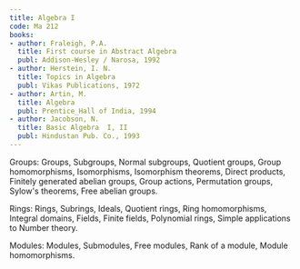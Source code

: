 ```yaml
---
title: Algebra I
code: Ma 212
books:
- author: Fraleigh, P.A. 
  title: First course in Abstract Algebra
  publ: Addison-Wesley / Narosa, 1992
- author: Herstein, I. N.  
  title: Topics in Algebra
  publ: Vikas Publications, 1972
- author: Artin, M.  
  title: Algebra
  publ: Prentice_Hall of India, 1994 
- author: Jacobson, N.   
  title: Basic Algebra  I, II
  publ: Hindustan Pub. Co., 1993  
---
```


Groups: Groups, Subgroups, Normal subgroups, Quotient groups, Group homomorphisms, Isomorphisms, Isomorphism theorems, Direct products, Finitely generated abelian groups, Group actions, Permutation groups, Sylow's theorems, Free abelian groups.

Rings: Rings, Subrings, Ideals, Quotient rings, Ring homomorphisms, Integral domains, Fields, Finite fields, Polynomial rings, Simple applications to Number theory.

Modules: Modules, Submodules, Free modules, Rank of a module, Module homomorphisms.


